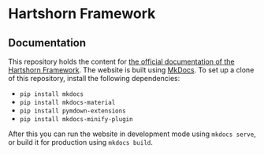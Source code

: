 # Hartshorn Framework
## Documentation
This repository holds the content for [the official documentation of the Hartshorn Framework](https://hartshorn.dockbox.org/). The website is built using [MkDocs](https://www.mkdocs.org/). To set up a clone of this repository, install the following dependencies:
* `pip install mkdocs`
* `pip install mkdocs-material`
* `pip install pymdown-extensions`
* `pip install mkdocs-minify-plugin`

After this you can run the website in development mode using `mkdocs serve`, or build it for production using `mkdocs build`.